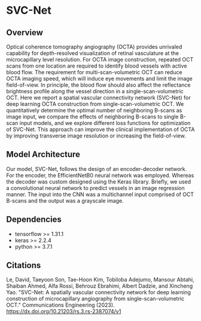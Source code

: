 # SVC-Net
## Overview
Optical coherence tomography angiography (OCTA) provides unrivaled capability for depth-resolved visualization of retinal vasculature at the microcapillary level resolution. For OCTA image construction, repeated OCT scans from one location are required to identify blood vessels with active blood flow. The requirement for multi-scan-volumetric OCT can reduce OCTA imaging speed, which will induce eye movements and limit the image field-of-view. In principle, the blood flow should also affect the reflectance brightness profile along the vessel direction in a single-scan-volumetric OCT. Here we report a spatial vascular connectivity network (SVC-Net) for deep learning OCTA construction from single-scan-volumetric OCT. We quantitatively determine the optimal number of neighboring B-scans as image input, we compare the effects of neighboring B-scans to single B-scan input models, and we explore different loss functions for optimization of SVC-Net. This approach can improve the clinical implementation of OCTA by improving transverse image resolution or increasing the field-of-view.

## Model Architecture

Our model, SVC-Net, follows the design of an encoder-decoder network. For the encoder, the EfficientNetB0 neural network was employed. Whereas the decoder was custom designed using the Keras library. Briefly, we used a convolutional neural network to predict vessels in an image regression manner. The input into the CNN was a multichannel input comprised of OCT B-scans and the output was a grayscale image. 

## Dependencies

- tensorflow >= 1.31.1
- keras >= 2.2.4
- python >= 3.7.1

## Citations
Le, David, Taeyoon Son, Tae-Hoon Kim, Tobiloba Adejumo, Mansour Abtahi, Shaiban Ahmed, Alfa Rossi, Behrouz Ebrahimi, Albert Dadzie, and Xincheng Yao. "SVC-Net: A spatially vascular connectivity network for deep learning construction of microcapillary angiography from single-scan-volumetric OCT." Communications Engineering (2023). https://dx.doi.org/10.21203/rs.3.rs-2387074/v1

